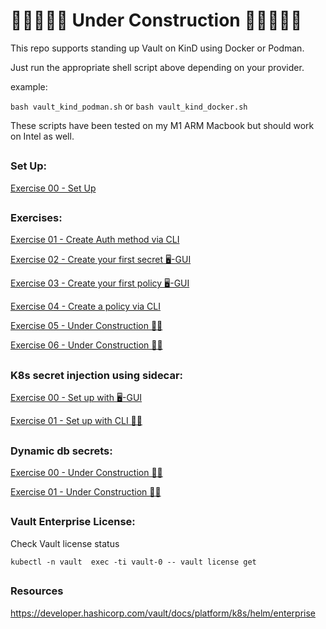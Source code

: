 # 🚧🚧🚧🚧🚧 Under Construction 🚧🚧🚧🚧🚧



This repo supports standing up Vault on KinD using Docker or Podman.

Just run the appropriate shell script above depending on your provider.


example:

`bash vault_kind_podman.sh` or `bash vault_kind_docker.sh`


These scripts have been tested on my M1 ARM Macbook but should work on Intel as well.


##

### Set Up:



[Exercise 00 - Set Up](./exercises/00_setup.md)



##

### Exercises:



[Exercise 01 - Create Auth method via CLI](./exercises/01_create_auth_method_via_cli.md)

[Exercise 02 - Create your first secret 🖥-GUI](./exercises/02_create_first_secret.md)

[Exercise 03 - Create your first policy 🖥-GUI](./exercises/03_create_first_policy.md)

[Exercise 04 - Create a policy via CLI](./exercises/04_create_policy_cli.md)

[Exercise 05 - Under Construction 👷‍♂️](./exercises/00_notes.md)

[Exercise 06 - Under Construction 👷‍♂️](./exercises/00_notes.md)


##

### K8s secret injection using sidecar:



[Exercise 00 - Set up with 🖥-GUI](./k8s/exercises/00_set_up.md)

[Exercise 01 - Set up with CLI 👷‍♂️](./k8s/exercises/01_set_up_cli.md)




##

### Dynamic db secrets:



[Exercise 00 - Under Construction 👷‍♂️](./db/exercises/00_set_up.md)

[Exercise 01 - Under Construction 👷‍♂️](./db/exercises/00_set_up.md)



##

### Vault Enterprise License:

Check Vault license status

```
kubectl -n vault  exec -ti vault-0 -- vault license get
```

##

### Resources

https://developer.hashicorp.com/vault/docs/platform/k8s/helm/enterprise

